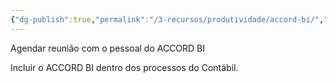 ```yaml
---
{"dg-publish":true,"permalink":"/3-recursos/produtividade/accord-bi/","dgPassFrontmatter":true,"created":"2025-09-23T14:21:09.442-03:00","updated":"2025-09-23T14:21:55.207-03:00"}
---
```


Agendar reunião com o pessoal do ACCORD BI

Incluir o ACCORD BI dentro dos processos do Contábil.
